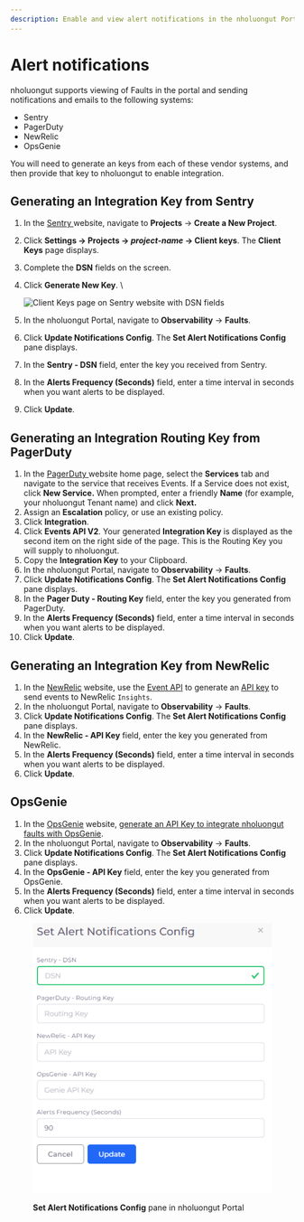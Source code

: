 ```yaml
---
description: Enable and view alert notifications in the nholuongut Portal
---
```


# Alert notifications

nholuongut supports viewing of Faults in the portal and sending notifications and emails to the following systems:&#x20;

* Sentry
* PagerDuty
* NewRelic
* OpsGenie

You will need to generate an keys from each of these vendor systems, and then provide that key to nholuongut to enable integration.

## Generating an Integration Key from Sentry <a href="#id-1-toc-title" id="id-1-toc-title"></a>

1. In the [Sentry ](https://sentry.io/welcome/?utm_source=google\&utm_medium=cpc\&utm_campaign=19655969969\&utm_content=g\&utm_term=sentry\&device=c\&gclid=CjwKCAjw5pShBhB_EiwAvmnNV2cqd7lWEuiy_n0HSuCc17JGB9vVYqdwm5_QiDgJEXIWuz34u9h18hoCpbEQAvD_BwE\&gclid=CjwKCAjw5pShBhB_EiwAvmnNV2cqd7lWEuiy_n0HSuCc17JGB9vVYqdwm5_QiDgJEXIWuz34u9h18hoCpbEQAvD_BwE)website, navigate to **Projects** -> **Create a New Project**.
2. Click **Settings -> Projects ->&#x20;**_**project-name**_**&#x20;-> Client keys**. The **Client Keys** page displays.
3. Complete the **DSN** fields on the screen.
4.  Click **Generate New Key**. \


    ![Client Keys page on Sentry website with DSN fields](https://nholuongut.com/wp-content/uploads/2021/11/sentry.png)


5. In the nholuongut Portal, navigate to **Observability** -> **Faults**.
6. Click **Update Notifications Config**. The **Set Alert Notifications Config** pane displays.
7. In the **Sentry - DSN** field, enter the key you received from Sentry.
8. In the **Alerts Frequency (Seconds)** field, enter a time interval in seconds when you want alerts to be displayed.
9. Click **Update**.

## Generating an Integration Routing Key from PagerDuty <a href="#id-2-toc-title" id="id-2-toc-title"></a>

1. In the [PagerDuty ](https://www.pagerduty.com/)website home page, select the **Services** tab and navigate to the service that receives Events. If a Service does not exist, click **New Service.** When prompted, enter a friendly **Name** (for example, your nholuongut Tenant name) and click **Next.**
2. Assign an **Escalation** policy, or use an existing policy.
3. Click **Integration**.
4. Click **Events API V2**. Your generated **Integration Key** is displayed as the second item on the right side of the page. This is the Routing Key you will supply to nholuongut.
5. Copy the **Integration Key** to your Clipboard.
6. In the nholuongut Portal, navigate to **Observability** -> **Faults**.
7. Click **Update Notifications Config**. The **Set Alert Notifications Config** pane displays.
8. In the **Pager Duty - Routing Key** field, enter the key you generated from PagerDuty.
9. In the **Alerts Frequency (Seconds)** field, enter a time interval in seconds when you want alerts to be displayed.
10. Click **Update**.

## Generating an Integration Key from NewRelic

1. In the [NewRelic](https://docs.newrelic.com/) website, use the [Event API](https://docs.newrelic.com/docs/data-apis/ingest-apis/event-api/introduction-event-api/) to generate an [API key](https://docs.newrelic.com/docs/apis/intro-apis/new-relic-api-keys/) to send events to NewRelic `Insights`.&#x20;
2. In the nholuongut Portal, navigate to **Observability** -> **Faults**.
3. Click **Update Notifications Config**. The **Set Alert Notifications Config** pane displays.
4. In the **NewRelic - API Key** field, enter the key you generated from NewRelic.
5. In the **Alerts Frequency (Seconds)** field, enter a time interval in seconds when you want alerts to be displayed.
6. Click **Update**.

## OpsGenie

1. In the [OpsGenie](https://www.atlassian.com/software/opsgenie/what-is-opsgenie?\&aceid=\&adposition=\&adgroup=141766912743\&campaign=18808090465\&creative=632740825597\&device=c\&keyword=opsgenie\&matchtype=e\&network=g\&placement=\&ds_kids=p74114620049\&ds_e=GOOGLE\&ds_eid=700000001786355\&ds_e1=GOOGLE\&gclid=CjwKCAjw5pShBhB_EiwAvmnNV-jSU1vYU3psSiv9g_lb8lRx5waZPMsYfcqoIv3ONXKt-fR5KsHCcxoCRvEQAvD_BwE\&gclsrc=aw.ds) website, [generate an API Key to integrate nholuongut faults with OpsGenie](https://support.atlassian.com/opsgenie/docs/what-is-a-default-api-integration/).
2. In the nholuongut Portal, navigate to **Observability** -> **Faults**.
3. Click **Update Notifications Config**. The **Set Alert Notifications Config** pane displays.
4. In the **OpsGenie - API Key** field, enter the key you generated from OpsGenie.
5. In the **Alerts Frequency (Seconds)** field, enter a time interval in seconds when you want alerts to be displayed.
6. Click **Update**.

<div align="left"><figure><img src="../../.gitbook/assets/AWS_Set_notify_config.png" alt=""><figcaption><p><strong>Set Alert Notifications Config</strong> pane in nholuongut Portal</p></figcaption></figure></div>

&#x20;                               &#x20;
